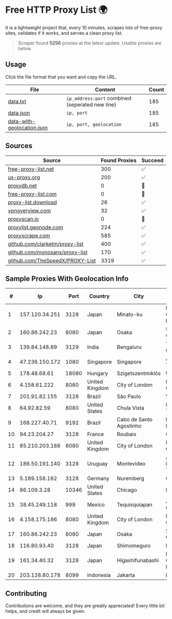 
# Free HTTP Proxy List 🌍

It is a lightweight project that, every 10 minutes, scrapes lots of free-proxy sites, validates if it works, and serves a clean proxy list.


> Scraper found **5256** proxies at the latest update. Usable proxies are below.

## Usage

Click the file format that you want and copy the URL.


|File|Content|Count|
|----|-------|-----|
|[data.txt](https://raw.githubusercontent.com/themiralay/Proxy-List-World/master/data.txt)|`ip_address:port` combined (seperated new line)|185|
|[data.json](https://raw.githubusercontent.com/themiralay/Proxy-List-World/master/data.json)|`ip, port`|185|
|[data-with-geolocation.json](https://raw.githubusercontent.com/themiralay/Proxy-List-World/master/data-with-geolocation.json)|`ip, port, geolocation`|185|

## Sources

|Source|Found Proxies|Succeed|
|------|-------------|-------|
|[free-proxy-list.net](https://free-proxy-list.net)|300|✅|
|[us-proxy.org](https://www.us-proxy.org)|200|✅|
|[proxydb.net](http://proxydb.net)|0|🚫|
|[free-proxy-list.com](https://free-proxy-list.com/?page=&port=&type%5B%5D=http&type%5B%5D=https&up_time=0&search=Search)|0|🚫|
|[proxy-list.download](https://www.proxy-list.download/HTTP)|26|✅|
|[vpnoverview.com](https://vpnoverview.com/privacy/anonymous-browsing/free-proxy-servers)|32|✅|
|[proxyscan.io](https://www.proxyscan.io)|0|🚫|
|[proxylist.geonode.com](https://proxylist.geonode.com/api/proxy-list?limit=300&page=1&sort_by=lastChecked&sort_type=desc&protocols=http,https)|224|✅|
|[proxyscrape.com](https://api.proxyscrape.com/v2/?request=displayproxies&protocol=http&timeout=10000&country=all&ssl=all&anonymity=all)|585|✅|
|[github.com/clarketm/proxy-list](https://raw.githubusercontent.com/clarketm/proxy-list/master/proxy-list-raw.txt)|400|✅|
|[github.com/monosans/proxy-list](https://raw.githubusercontent.com/monosans/proxy-list/main/proxies/http.txt)|170|✅|
|[github.com/TheSpeedX/PROXY-List](https://raw.githubusercontent.com/TheSpeedX/PROXY-List/master/http.txt)|3319|✅|


## Sample Proxies With Geolocation Info

|#|Ip|Port|Country|City|Internet Service Provider|
|-|--|----|-------|----|-------------------------|
|1|157.120.34.251|3128|Japan|Minato-ku|NTT PC Communications, Inc.|
|2|160.86.242.23|8080|Japan|Osaka|Sony Network Communications Inc|
|3|139.84.148.89|3129|India|Bengaluru|The Constant Company, LLC|
|4|47.236.150.172|1080|Singapore|Singapore|Alibaba (US) Technology Co., Ltd.|
|5|178.48.68.61|18080|Hungary|Szigetszentmiklós|UPC|
|6|4.158.61.222|8080|United Kingdom|City of London|Microsoft Corporation|
|7|201.91.82.155|3128|Brazil|São Paulo|Vivo|
|8|64.92.82.59|8080|United States|Chula Vista|Momentum Telecom, Inc.|
|9|168.227.40.71|9192|Brazil|Cabo de Santo Agostinho|Digitec Eletronica Ltda - ME|
|10|94.23.204.27|3128|France|Roubaix|OVH SAS|
|11|85.210.203.188|8080|United Kingdom|City of London|Microsoft Corporation|
|12|186.50.191.140|3128|Uruguay|Montevideo|Administracion Nacional de Telecomunicaciones|
|13|5.189.158.162|3128|Germany|Nuremberg|Contabo GmbH|
|14|86.109.3.28|10346|United States|Chicago|Packet Host, Inc.|
|15|38.45.249.118|999|Mexico|Tequisquiapan|Jesus Manuel Olguin Guzman|
|16|4.158.175.186|8080|United Kingdom|City of London|Microsoft Corporation|
|17|160.86.242.23|8080|Japan|Osaka|Sony Network Communications Inc|
|18|116.80.93.40|3128|Japan|Shimomeguro|InfoSphere|
|19|161.34.40.32|3128|Japan|Higashifunabashi|NTT PC Communications, Inc.|
|20|203.128.80.178|8099|Indonesia|Jakarta|Neuviz|



## Contributing

Contributions are welcome, and they are greatly appreciated! Every
little bit helps, and credit will always be given.

